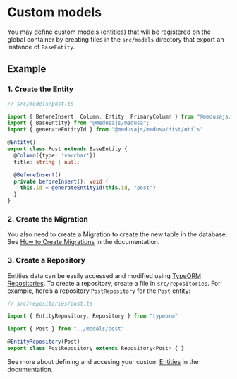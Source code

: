 # Custom models

You may define custom models (entities) that will be registered on the global container by creating files in the `src/models` directory that export an instance of `BaseEntity`.

## Example

### 1. Create the Entity

```ts
// src/models/post.ts

import { BeforeInsert, Column, Entity, PrimaryColumn } from "@medusajs/medusa/typeorm";
import { BaseEntity} from "@medusajs/medusa";
import { generateEntityId } from "@medusajs/medusa/dist/utils"

@Entity()
export class Post extends BaseEntity {
  @Column({type: 'varchar'})
  title: string | null;

  @BeforeInsert()
  private beforeInsert(): void {
    this.id = generateEntityId(this.id, "post")
  }
}
```

### 2. Create the Migration

You also need to create a Migration to create the new table in the database. See [How to Create Migrations](https://docs.medusajs.com/advanced/backend/migrations/) in the documentation.

### 3. Create a Repository
Entities data can be easily accessed and modified using [TypeORM Repositories](https://typeorm.io/working-with-repository). To create a repository, create a file in `src/repositories`. For example, here’s a repository `PostRepository` for the `Post` entity:

```ts
// src/repositories/post.ts

import { EntityRepository, Repository } from "typeorm"

import { Post } from "../models/post"

@EntityRepository(Post)
export class PostRepository extends Repository<Post> { }
```

See more about defining and accesing your custom [Entities](https://docs.medusajs.com/advanced/backend/entities/overview) in the documentation.